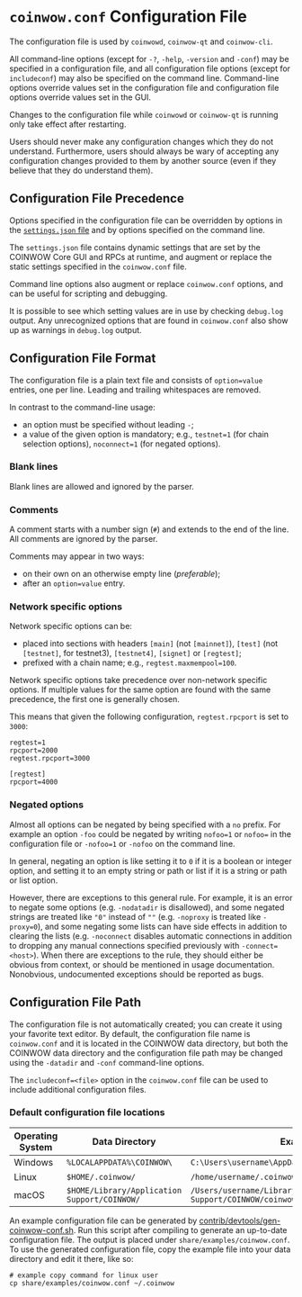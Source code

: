 # `coinwow.conf` Configuration File

The configuration file is used by `coinwowd`, `coinwow-qt` and `coinwow-cli`.

All command-line options (except for `-?`, `-help`, `-version` and `-conf`) may be specified in a configuration file, and all configuration file options (except for `includeconf`) may also be specified on the command line. Command-line options override values set in the configuration file and configuration file options override values set in the GUI.

Changes to the configuration file while `coinwowd` or `coinwow-qt` is running only take effect after restarting.

Users should never make any configuration changes which they do not understand. Furthermore, users should always be wary of accepting any configuration changes provided to them by another source (even if they believe that they do understand them).

## Configuration File Precedence

Options specified in the configuration file can be overridden by options in the [`settings.json` file](files.md) and by options specified on the command line.

The `settings.json` file contains dynamic settings that are set by the COINWOW Core GUI and RPCs at runtime, and augment or replace the static settings specified in the `coinwow.conf` file.

Command line options also augment or replace `coinwow.conf` options, and can be useful for scripting and debugging.

It is possible to see which setting values are in use by checking `debug.log` output. Any unrecognized options that are found in `coinwow.conf` also show up as warnings in `debug.log` output.

## Configuration File Format

The configuration file is a plain text file and consists of `option=value` entries, one per line. Leading and trailing whitespaces are removed.

In contrast to the command-line usage:
- an option must be specified without leading `-`;
- a value of the given option is mandatory; e.g., `testnet=1` (for chain selection options), `noconnect=1` (for negated options).

### Blank lines

Blank lines are allowed and ignored by the parser.

### Comments

A comment starts with a number sign (`#`) and extends to the end of the line. All comments are ignored by the parser.

Comments may appear in two ways:
- on their own on an otherwise empty line (_preferable_);
- after an `option=value` entry.

### Network specific options

Network specific options can be:
- placed into sections with headers `[main]` (not `[mainnet]`), `[test]` (not `[testnet]`, for testnet3), `[testnet4]`, `[signet]` or `[regtest]`;
- prefixed with a chain name; e.g., `regtest.maxmempool=100`.

Network specific options take precedence over non-network specific options.
If multiple values for the same option are found with the same precedence, the
first one is generally chosen.

This means that given the following configuration, `regtest.rpcport` is set to `3000`:

```
regtest=1
rpcport=2000
regtest.rpcport=3000

[regtest]
rpcport=4000
```

### Negated options

Almost all options can be negated by being specified with a `no` prefix. For example an option `-foo` could be negated by writing `nofoo=1` or `nofoo=` in the configuration file or `-nofoo=1` or `-nofoo` on the command line.

In general, negating an option is like setting it to `0` if it is a boolean or integer option, and setting it to an empty string or path or list if it is a string or path or list option.

However, there are exceptions to this general rule. For example, it is an error to negate some options (e.g. `-nodatadir` is disallowed), and some negated strings are treated like `"0"` instead of `""` (e.g. `-noproxy` is treated like `-proxy=0`), and some negating some lists can have side effects in addition to clearing the lists (e.g. `-noconnect` disables automatic connections in addition to dropping any manual connections specified previously with `-connect=<host>`). When there are exceptions to the rule, they should either be obvious from context, or should be mentioned in usage documentation. Nonobvious, undocumented exceptions should be reported as bugs.

## Configuration File Path

The configuration file is not automatically created; you can create it using your favorite text editor. By default, the configuration file name is `coinwow.conf` and it is located in the COINWOW data directory, but both the COINWOW data directory and the configuration file path may be changed using the `-datadir` and `-conf` command-line options.

The `includeconf=<file>` option in the `coinwow.conf` file can be used to include additional configuration files.

### Default configuration file locations

Operating System | Data Directory | Example Path
-- | -- | --
Windows | `%LOCALAPPDATA%\COINWOW\` | `C:\Users\username\AppData\Local\COINWOW\coinwow.conf`
Linux | `$HOME/.coinwow/` | `/home/username/.coinwow/coinwow.conf`
macOS | `$HOME/Library/Application Support/COINWOW/` | `/Users/username/Library/Application Support/COINWOW/coinwow.conf`

An example configuration file can be generated by [contrib/devtools/gen-coinwow-conf.sh](../contrib/devtools/gen-coinwow-conf.sh).
Run this script after compiling to generate an up-to-date configuration file.
The output is placed under `share/examples/coinwow.conf`.
To use the generated configuration file, copy the example file into your data directory and edit it there, like so:

```
# example copy command for linux user
cp share/examples/coinwow.conf ~/.coinwow
```
